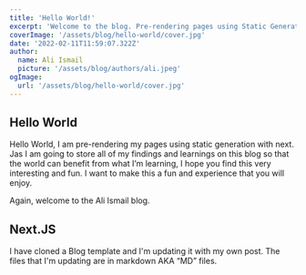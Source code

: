 ```yaml
---
title: 'Hello World!'
excerpt: 'Welcome to the blog. Pre-rendering pages using Static Generation with Next.JS'
coverImage: '/assets/blog/hello-world/cover.jpg'
date: '2022-02-11T11:59:07.322Z'
author:
  name: Ali Ismail
  picture: '/assets/blog/authors/ali.jpeg'
ogImage:
  url: '/assets/blog/hello-world/cover.jpg'
---
```


<!--- Learn How to Pre-render Pages Using Static Generation with Next.js --->

## Hello World
Hello World, I am pre-rendering my pages using static generation with next. Jas
I am going to store all of my findings and learnings on this blog so that the world can benefit from what I’m learning, I hope you find this very interesting and fun. 
I want to make this a fun and experience that you will enjoy. 

Again, welcome to the Ali Ismail blog. 


## Next.JS

I have cloned a Blog template and I'm updating it with my own post. The files that I'm updating are in markdown AKA “MD” files.